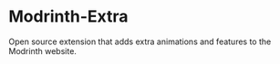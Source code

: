 # Modrinth-Extra
Open source extension that adds extra animations and features to the Modrinth website.
